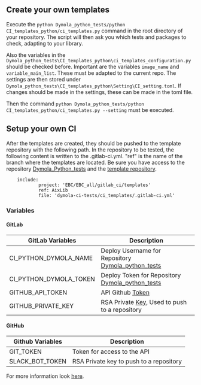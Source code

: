 ## Create your own templates

Execute the `python Dymola_python_tests/python CI_templates_python/ci_templates.py` command in the root directory of your repository. 
The script will then ask you which tests and packages to check, adapting to your library. 

Also the variables in the `Dymola_python_tests\CI_templates_python\ci_templates_configuration.py` should be checked before. 
Important are the variables `image_name` and `variable_main_list`. These must be adapted to the current repo. The settings are then stored under `Dymola_python_tests\CI_templates_python\Setting\CI_setting.toml`. 
If changes should be made in the settings, these can be made in the toml file. 

Then the command `python Dymola_python_tests/python CI_templates_python/ci_templates.py --setting` must be executed. 


## Setup your own CI
After the templates are created, they should be pushed to the template repository with the following path. 
In the repository to be tested, the following content is written to the .gitlab-ci.yml. 
"ref" is the name of the branch where the templates are located. 
Be sure you have access to the repository [Dymola_Python_tests](https://git.rwth-aachen.de/EBC/EBC_all/gitlab_ci/Dymola_python_tests) and the [template repository](https://git.rwth-aachen.de/EBC/EBC_all/gitlab_ci/templates).

```	
	include:
            project: 'EBC/EBC_all/gitlab_ci/templates'
            ref: AixLib
            file: 'dymola-ci-tests/ci_templates/.gitlab-ci.yml' 
```
### Variables
#### GitLab
| GitLab Variables | Description                                                                                                                                                                      | 
|------------------|----------------------------------------------------------------------------------------------------------------------------------------------------------------------------------| 
| CI_PYTHON_DYMOLA_NAME   | Deploy Username for Repository [Dymola_python_tests](https://git.rwth-aachen.de/EBC/EBC_all/gitlab_ci/Dymola_python_tests)                                                       |
| CI_PYTHON_DYMOLA_TOKEN   | Deploy Token for Repository [Dymola_python_tests](https://git.rwth-aachen.de/EBC/EBC_all/gitlab_ci/Dymola_python_tests)                                                          |
| GITHUB_API_TOKEN | API Github [Token](https://docs.github.com/en/authentication/keeping-your-account-and-data-secure/creating-a-personal-access-token)                                              |
| GITHUB_PRIVATE_KEY  | RSA Private [Key](https://docs.github.com/de/authentication/connecting-to-github-with-ssh/generating-a-new-ssh-key-and-adding-it-to-the-ssh-agent), Used to push to a repository |

#### GitHub
| Github Variables | Description                             | 
|------------------|-----------------------------------------| 
| GIT_TOKEN     | Token for access to the API             |
| SLACK_BOT_TOKEN    | RSA Private key to push to a repository |

For more information look [here](https://git.rwth-aachen.de/EBC/EBC_all/gitlab_ci/templates/-/wikis/Python-Dymola-CI-Templates).


